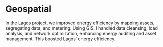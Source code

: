 # Geospatial
In the Lagos project, we improved energy efficiency by mapping assets, segregating data, and metering. Using GIS, I handled data cleansing, load analysis, and network optimization, enhancing energy auditing and asset management. This boosted Lagos’ energy efficiency.
